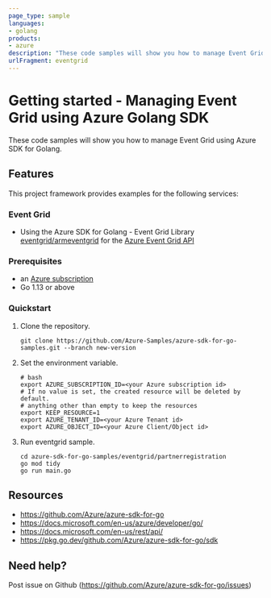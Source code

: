 ```yaml
---
page_type: sample
languages:
- golang
products:
- azure
description: "These code samples will show you how to manage Event Grid using Azure SDK for Golang."
urlFragment: eventgrid
---
```


# Getting started - Managing Event Grid using Azure Golang SDK

These code samples will show you how to manage Event Grid using Azure SDK for Golang.

## Features

This project framework provides examples for the following services:

### Event Grid
* Using the Azure SDK for Golang - Event Grid Library [eventgrid/armeventgrid](https://pkg.go.dev/github.com/Azure/azure-sdk-for-go/sdk/resourcemanager/eventgrid/armeventgrid) for the [Azure Event Grid API](https://docs.microsoft.com/en-us/rest/api/eventgrid/)

### Prerequisites
* an [Azure subscription](https://azure.microsoft.com)
* Go 1.13 or above

### Quickstart

1. Clone the repository.

    ```
    git clone https://github.com/Azure-Samples/azure-sdk-for-go-samples.git --branch new-version
    ```
   
2. Set the environment variable.

   ```
   # bash
   export AZURE_SUBSCRIPTION_ID=<your Azure subscription id> 
   # If no value is set, the created resource will be deleted by default.
   # anything other than empty to keep the resources
   export KEEP_RESOURCE=1 
   export AZURE_TENANT_ID=<your Azure Tenant id>          
   export AZURE_OBJECT_ID=<your Azure Client/Object id> 
   ```

3. Run eventgrid sample.

    ```
    cd azure-sdk-for-go-samples/eventgrid/partnerregistration
    go mod tidy
    go run main.go
    ```
   
## Resources

- https://github.com/Azure/azure-sdk-for-go
- https://docs.microsoft.com/en-us/azure/developer/go/
- https://docs.microsoft.com/en-us/rest/api/
- https://pkg.go.dev/github.com/Azure/azure-sdk-for-go/sdk

## Need help?

Post issue on Github (https://github.com/Azure/azure-sdk-for-go/issues)
